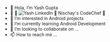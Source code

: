 - 👋 Hola, I’m Yash Gupta
- 🔹 🔹 ![Yash LinkedIn](https://www.linkedin.com/in/yash-gupta-84a5511b8/) 🔹 Nischay's CodeChef 🔹
- 👀 I’m interested in Android projects
- 🌱 I’m currently learning Android Development
- 💞️ I’m looking to collaborate on ...
- 📫 How to reach me ...


